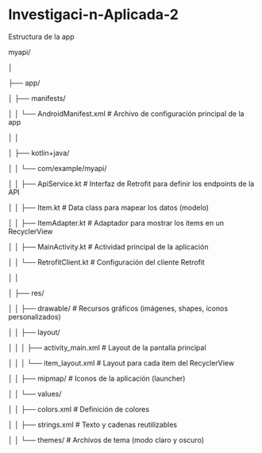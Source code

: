# Investigaci-n-Aplicada-2
Estructura de la app  

myapi/ 

│ 

├── app/ 

│   ├── manifests/ 

│   │   └── AndroidManifest.xml                    # Archivo de configuración principal de la app 

│   │ 

│   ├── kotlin+java/ 

│   │   └── com/example/myapi/ 

│   │       ├── ApiService.kt                      # Interfaz de Retrofit para definir los endpoints de la API 

│   │       ├── Item.kt                            # Data class para mapear los datos (modelo) 

│   │       ├── ItemAdapter.kt                     # Adaptador para mostrar los items en un RecyclerView 

│   │       ├── MainActivity.kt                    # Actividad principal de la aplicación 

│   │       └── RetrofitClient.kt                  # Configuración del cliente Retrofit 

│   │ 

│   ├── res/ 

│   │   ├── drawable/                             # Recursos gráficos (imágenes, shapes, íconos personalizados) 

│   │   ├── layout/ 

│   │   │   ├── activity_main.xml                 # Layout de la pantalla principal 

│   │   │   └── item_layout.xml                   # Layout para cada item del RecyclerView 

│   │   ├── mipmap/                               # Iconos de la aplicación (launcher) 

│   │   └── values/ 

│   │       ├── colors.xml             # Definición de colores 

│   │       ├── strings.xml            # Texto y cadenas reutilizables 

│   │       └── themes/                # Archivos de tema (modo claro y oscuro) 
